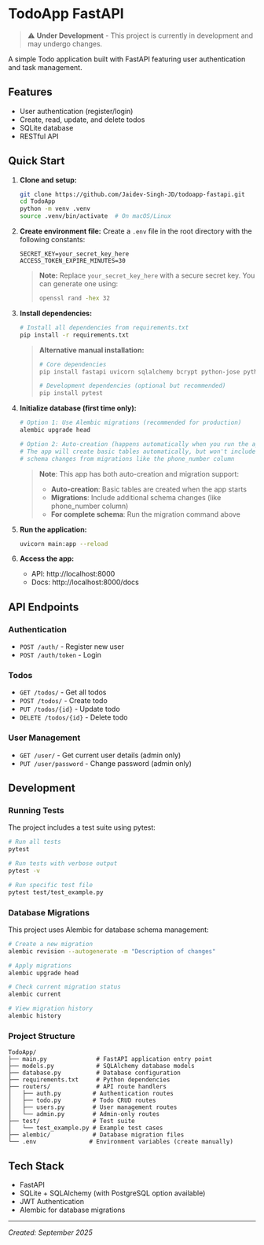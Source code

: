 # TodoApp FastAPI

> ⚠️ **Under Development** - This project is currently in development and may undergo changes.

A simple Todo application built with FastAPI featuring user authentication and task management.

## Features

- User authentication (register/login)
- Create, read, update, and delete todos
- SQLite database
- RESTful API

## Quick Start

1. **Clone and setup:**
   ```bash
   git clone https://github.com/Jaidev-Singh-JD/todoapp-fastapi.git
   cd TodoApp
   python -m venv .venv
   source .venv/bin/activate  # On macOS/Linux
   ```

2. **Create environment file:**
   Create a `.env` file in the root directory with the following constants:
   ```env
   SECRET_KEY=your_secret_key_here
   ACCESS_TOKEN_EXPIRE_MINUTES=30
   ```
   > **Note:** Replace `your_secret_key_here` with a secure secret key. You can generate one using:
   > ```bash
   > openssl rand -hex 32
   > ```

3. **Install dependencies:**
   ```bash
   # Install all dependencies from requirements.txt
   pip install -r requirements.txt
   ```
   
   > **Alternative manual installation:**
   > ```bash
   > # Core dependencies
   > pip install fastapi uvicorn sqlalchemy bcrypt python-jose python-multipart alembic
   > 
   > # Development dependencies (optional but recommended)
   > pip install pytest
   > ```

4. **Initialize database (first time only):**
   ```bash
   # Option 1: Use Alembic migrations (recommended for production)
   alembic upgrade head
   
   # Option 2: Auto-creation (happens automatically when you run the app)
   # The app will create basic tables automatically, but won't include
   # schema changes from migrations like the phone_number column
   ```
   
   > **Note**: This app has both auto-creation and migration support:
   > - **Auto-creation**: Basic tables are created when the app starts
   > - **Migrations**: Include additional schema changes (like phone_number column)
   > - **For complete schema**: Run the migration command above

5. **Run the application:**
   ```bash
   uvicorn main:app --reload
   ```

6. **Access the app:**
   - API: http://localhost:8000
   - Docs: http://localhost:8000/docs

## API Endpoints

### Authentication
- `POST /auth/` - Register new user
- `POST /auth/token` - Login

### Todos
- `GET /todos/` - Get all todos
- `POST /todos/` - Create todo
- `PUT /todos/{id}` - Update todo
- `DELETE /todos/{id}` - Delete todo

### User Management
- `GET /user/` - Get current user details (admin only)
- `PUT /user/password` - Change password (admin only)

## Development

### Running Tests
The project includes a test suite using pytest:

```bash
# Run all tests
pytest

# Run tests with verbose output
pytest -v

# Run specific test file
pytest test/test_example.py
```

### Database Migrations
This project uses Alembic for database schema management:

```bash
# Create a new migration
alembic revision --autogenerate -m "Description of changes"

# Apply migrations
alembic upgrade head

# Check current migration status
alembic current

# View migration history
alembic history
```

### Project Structure
```
TodoApp/
├── main.py              # FastAPI application entry point
├── models.py            # SQLAlchemy database models
├── database.py          # Database configuration
├── requirements.txt     # Python dependencies
├── routers/             # API route handlers
│   ├── auth.py         # Authentication routes
│   ├── todo.py         # Todo CRUD routes
│   ├── users.py        # User management routes
│   └── admin.py        # Admin-only routes
├── test/               # Test suite
│   └── test_example.py # Example test cases
├── alembic/            # Database migration files
└── .env               # Environment variables (create manually)
```

## Tech Stack

- FastAPI
- SQLite + SQLAlchemy (with PostgreSQL option available)
- JWT Authentication
- Alembic for database migrations

---
*Created: September 2025*